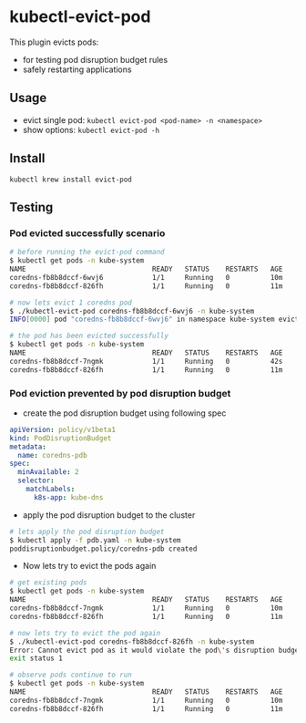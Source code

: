 # kubectl-evict-pod

This plugin evicts pods:
- for testing pod disruption budget rules
- safely restarting applications

## Usage

- evict single pod: `kubectl evict-pod <pod-name> -n <namespace>`
- show options: `kubectl evict-pod -h`

## Install

```
kubectl krew install evict-pod
```

## Testing

### Pod evicted successfully scenario

```bash
# before running the evict-pod command
$ kubectl get pods -n kube-system
NAME                               READY   STATUS    RESTARTS   AGE
coredns-fb8b8dccf-6wvj6            1/1     Running   0          10m
coredns-fb8b8dccf-826fh            1/1     Running   0          11m

# now lets evict 1 coredns pod
$ ./kubectl-evict-pod coredns-fb8b8dccf-6wvj6 -n kube-system
INFO[0000] pod "coredns-fb8b8dccf-6wvj6" in namespace kube-system evicted successfully 

# the pod has been evicted successfully
$ kubectl get pods -n kube-system
NAME                               READY   STATUS    RESTARTS   AGE
coredns-fb8b8dccf-7ngmk            1/1     Running   0          42s
coredns-fb8b8dccf-826fh            1/1     Running   0          11m
```

### Pod eviction prevented by pod disruption budget

- create the pod disruption budget using following spec
```yaml
apiVersion: policy/v1beta1
kind: PodDisruptionBudget
metadata:
  name: coredns-pdb
spec:
  minAvailable: 2
  selector:
    matchLabels:
      k8s-app: kube-dns
```

- apply the pod disruption budget to the cluster

```bash
# lets apply the pod disruption budget
$ kubectl apply -f pdb.yaml -n kube-system
poddisruptionbudget.policy/coredns-pdb created
```

- Now lets try to evict the pods again

```bash
# get existing pods
$ kubectl get pods -n kube-system
NAME                               READY   STATUS    RESTARTS   AGE
coredns-fb8b8dccf-7ngmk            1/1     Running   0          10m
coredns-fb8b8dccf-826fh            1/1     Running   0          11m

# now lets try to evict the pod again
$ ./kubectl-evict-pod coredns-fb8b8dccf-826fh -n kube-system
Error: Cannot evict pod as it would violate the pod\'s disruption budget.
exit status 1

# observe pods continue to run
$ kubectl get pods -n kube-system
NAME                               READY   STATUS    RESTARTS   AGE
coredns-fb8b8dccf-7ngmk            1/1     Running   0          10m
coredns-fb8b8dccf-826fh            1/1     Running   0          11m
```
